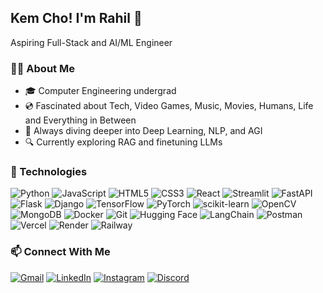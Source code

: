 ## Kem Cho! I'm Rahil 👋
Aspiring Full-Stack and AI/ML Engineer

### 👨‍💻 About Me
- 🎓 Computer Engineering undergrad
- 💿 Fascinated about Tech, Video Games, Music, Movies, Humans, Life and Everything in Between
- 🤖 Always diving deeper into Deep Learning, NLP, and AGI
- 🔍 Currently exploring RAG and finetuning LLMs
  
### 🚀 Technologies

![Python](https://img.shields.io/badge/Python-3776AB?style=flat-square&logo=python&logoColor=white)
![JavaScript](https://img.shields.io/badge/JavaScript-F7DF1E?style=flat-square&logo=javascript&logoColor=black)
![HTML5](https://img.shields.io/badge/HTML5-E34F26?style=flat-square&logo=html5&logoColor=white)
![CSS3](https://img.shields.io/badge/CSS3-1572B6?style=flat-square&logo=css3&logoColor=white)
![React](https://img.shields.io/badge/React-20232A?style=flat-square&logo=react&logoColor=61DAFB)
![Streamlit](https://img.shields.io/badge/Streamlit-FF4B4B?style=flat-square&logo=streamlit&logoColor=white)
![FastAPI](https://img.shields.io/badge/FastAPI-009688?style=flat-square&logo=fastapi&logoColor=white)
![Flask](https://img.shields.io/badge/Flask-000000?style=flat-square&logo=flask&logoColor=white)
![Django](https://img.shields.io/badge/Django-092E20?style=flat-square&logo=django&logoColor=white)
![TensorFlow](https://img.shields.io/badge/TensorFlow-FF6F00?style=flat-square&logo=tensorflow&logoColor=white)
![PyTorch](https://img.shields.io/badge/PyTorch-EE4C2C?style=flat-square&logo=pytorch&logoColor=white)
![scikit-learn](https://img.shields.io/badge/scikit--learn-F7931E?style=flat-square&logo=scikit-learn&logoColor=white)
![OpenCV](https://img.shields.io/badge/OpenCV-5C3EE8?style=flat-square&logo=opencv&logoColor=white)
![MongoDB](https://img.shields.io/badge/MongoDB-47A248?style=flat-square&logo=mongodb&logoColor=white)
![Docker](https://img.shields.io/badge/Docker-2496ED?style=flat-square&logo=docker&logoColor=white)
![Git](https://img.shields.io/badge/Git-F05032?style=flat-square&logo=git&logoColor=white)
![Hugging Face](https://img.shields.io/badge/HuggingFace-FFCC00?style=flat-square&logo=huggingface&logoColor=black)
![LangChain](https://img.shields.io/badge/LangChain-000000?style=flat-square&logo=data:image/svg+xml;base64,PHN2ZyB4bWxu...&logoColor=white)
![Postman](https://img.shields.io/badge/Postman-FF6C37?style=flat-square&logo=postman&logoColor=white)
![Vercel](https://img.shields.io/badge/Vercel-000000?style=flat-square&logo=vercel&logoColor=white)
![Render](https://img.shields.io/badge/Render-46E3B7?style=flat-square&logo=render&logoColor=black)
![Railway](https://img.shields.io/badge/Railway-0B0D0E?style=flat-square&logo=railway&logoColor=white)


### 📫 Connect With Me

[![Gmail](https://img.shields.io/badge/Gmail-D14836?style=flat-square&logo=gmail&logoColor=white)](mailto:rahilpatel1809@gmail.com)
[![LinkedIn](https://img.shields.io/badge/LinkedIn-0A66C2?style=flat-square&logo=linkedin&logoColor=white)](https://linkedin.com/in/rahilpatel1809)
[![Instagram](https://img.shields.io/badge/Instagram-E4405F?style=flat-square&logo=instagram&logoColor=white)](https://instagram.com/rahilbeballin)
[![Discord](https://img.shields.io/badge/Discord-5865F2?style=flat-square&logo=discord&logoColor=white)](https://discordapp.com/users/743384449168834651)





